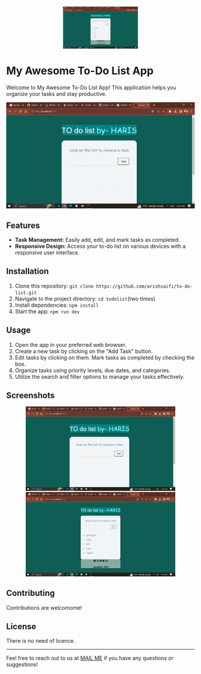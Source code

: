 <p align="center">
  <img src="./todolist/readme images/Screenshot (97).png" alt="To-Do List Logo" width="200">
</p>

# My Awesome To-Do List App

Welcome to My Awesome To-Do List App! This application helps you organize your tasks and stay productive.

![Screenshot](./todolist/readme%20images/Screenshot%20(96).png)

## Features

- **Task Management:** Easily add, edit, and mark tasks as completed.
- **Responsive Design:** Access your to-do list on various devices with a responsive user interface.

## Installation

1. Clone this repository: `git clone https://github.com/arishsaifi/to-do-list.git`
2. Navigate to the project directory: `cd todolist`(two times)
3. Install dependencies: `npm install`
4. Start the app: `npm run dev`

## Usage

1. Open the app in your preferred web browser.
2. Create a new task by clicking on the "Add Task" button.
3. Edit tasks by clicking on them. Mark tasks as completed by checking the box.
4. Organize tasks using priority levels, due dates, and categories.
5. Utilize the search and filter options to manage your tasks effectively.

## Screenshots

<p align="center">
  <img src="./todolist/readme images/Screenshot (96).png" alt="Screenshot 1" width="400">
  <img src="./todolist/readme images/Screenshot (97).png" alt="Screenshot 2" width="400">
</p>

## Contributing

Contributions are welcomome!



## License

There is no need of licence.

---

Feel free to reach out to us at [MAIL ME](mailto:harishsaifi2003@gmail.com) if you have any questions or suggestions!
